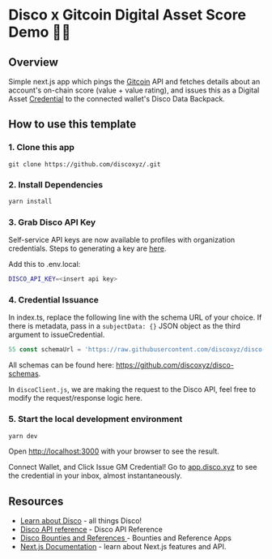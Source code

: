 # Disco x Gitcoin Digital Asset Score Demo 🕺🔮

<!-- ### Check out the live demo 👉 [NextJS wagmi](https://nextjs-wagmi.vercel.app/) -->

## Overview
Simple next.js app which pings the [Gitcoin](https://www.credprotocol.com/) API and fetches details about an account's on-chain score (value + value rating), and issues this as a Digital Asset [Credential](https://raw.githubusercontent.com/discoxyz/disco-schemas/main/json/DigitalAssetScoreCredential/1-0-0.json) to the connected wallet's Disco Data Backpack.

## How to use this template

### 1. Clone this app
```
git clone https://github.com/discoxyz/.git
```

### 2. Install Dependencies
```bash
yarn install
```

### 3. Grab Disco API Key

Self-service API keys are now available to profiles with organization credentials. Steps to generating a key are [here](https://disco.mirror.xyz/8AkcZERU2amKqb5cQj3GLoFDtxDm0uwi-Zp_m5_L5hM).

Add this to .env.local:

```bash
DISCO_API_KEY=<insert api key>
```

### 4. Credential Issuance
In index.ts, replace the following line with the schema URL of your choice. If there is metadata, pass in a `subjectData: {}` JSON object as the third argument to issueCredential.

```javascript
55 const schemaUrl = 'https://raw.githubusercontent.com/discoxyz/disco-schemas/main/json/DigitalAssetScoreCredential/1-0-0.json';
```
All schemas can be found here: https://github.com/discoxyz/disco-schemas.

In `discoClient.js`, we are making the request to the Disco API, feel free to modify the request/response logic here.

### 5. Start the local development environment
```bash
yarn dev
```

Open [http://localhost:3000](http://localhost:3000) with your browser to see the result.

Connect Wallet, and Click Issue GM Credential! Go to [app.disco.xyz](app.disco.xyz) to see the credential in your inbox, almost instantaneously.

## Resources

- [Learn about Disco](https://docs.disco.xyz) - all things Disco!
- [Disco API reference](https://docs.disco.xyz/v2/for-developers/get-started-with-discos-api/) - Disco API Reference
- [Disco Bounties and References ](https://docs.disco.xyz/v2/for-developers/bounties-and-examples) - Bounties and Reference Apps
- [Next.js Documentation](https://nextjs.org/docs) - learn about Next.js features and API.

<!-- UP NEXT!! ## Deploy on Vercel
[![Deploy with Vercel](https://vercel.com/button)](https://vercel.com/new/clone?repository-url=https%3A%2F%2Fgithub.com%2FSeth-McKilla%2Fnextjs-wagmi&env=NEXT_PUBLIC_INFURA_ID)

The easiest way to deploy your Next.js app is to use the [Vercel Platform](https://vercel.com/new?utm_medium=default-template&filter=next.js&utm_source=create-next-app&utm_campaign=create-next-app-readme) from the creators of Next.js. --> 
